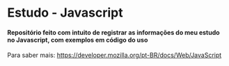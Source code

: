 # Estudo - Javascript
#### Repositório feito com intuito de registrar as informações do meu estudo no Javascript, com exemplos em código do uso
Para saber mais: https://developer.mozilla.org/pt-BR/docs/Web/JavaScript
